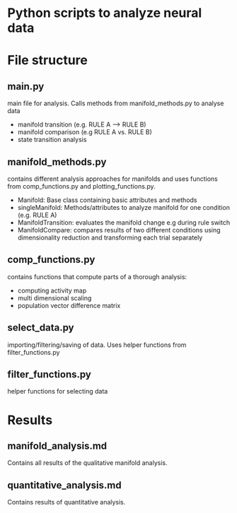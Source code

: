 # Python scripts to analyze neural data

# File structure

## main.py
main file for analysis. Calls methods from manifold_methods.py to analyse data 

* manifold transition (e.g. RULE A --> RULE B)
* manifold comparison (e.g RULE A vs. RULE B)
* state transition analysis
    
## manifold_methods.py
contains different analysis approaches for manifolds and uses functions from comp_functions.py and plotting_functions.py.

* Manifold: Base class containing basic attributes and methods
* singleManifold: Methods/attributes to analyze manifold for one condition (e.g. RULE A)
* ManifoldTransition: evaluates the manifold change e.g during rule switch
* ManifoldCompare:  compares results of two different conditions using dimensionality reduction and transforming each trial separately

## comp_functions.py
contains functions that compute parts of a thorough analysis:

* computing activity map
* multi dimensional scaling
* population vector difference matrix

## select_data.py
importing/filtering/saving of data. Uses helper functions from filter_functions.py
## filter_functions.py
helper functions for selecting data

# Results

## manifold_analysis.md

Contains all results of the qualitative manifold analysis.

## quantitative_analysis.md

Contains results of quantitative analysis.